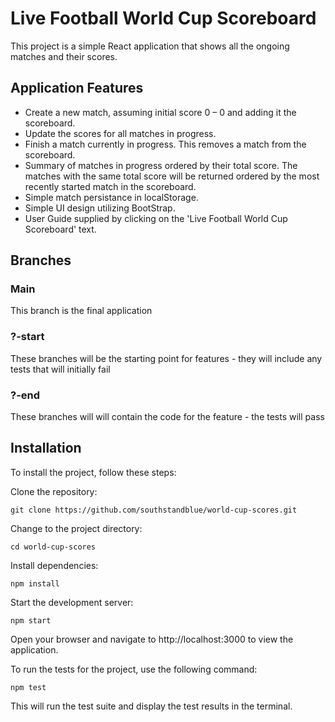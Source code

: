 # Live Football World Cup Scoreboard

This project is a simple React application that shows all the ongoing matches and their scores.

## Application Features

- Create a new match, assuming initial score 0 – 0 and adding it the scoreboard.
- Update the scores for all matches in progress.
- Finish a match currently in progress. This removes a match from the scoreboard.
- Summary of matches in progress ordered by their total score. The matches with the
  same total score will be returned ordered by the most recently started match in the scoreboard.
- Simple match persistance in localStorage.
- Simple UI design utilizing BootStrap.
- User Guide supplied by clicking on the 'Live Football World Cup Scoreboard' text.

## Branches

### Main

This branch is the final application

### ?-start

These branches will be the starting point for features - they will include any tests that will initially fail

### ?-end

These branches will will contain the code for the feature - the tests will pass

## Installation

To install the project, follow these steps:

Clone the repository:

`git clone https://github.com/southstandblue/world-cup-scores.git`

Change to the project directory:

`cd world-cup-scores`

Install dependencies:

`npm install`

Start the development server:

`npm start`

Open your browser and navigate to http://localhost:3000 to view the application.

To run the tests for the project, use the following command:

`npm test`

This will run the test suite and display the test results in the terminal.
